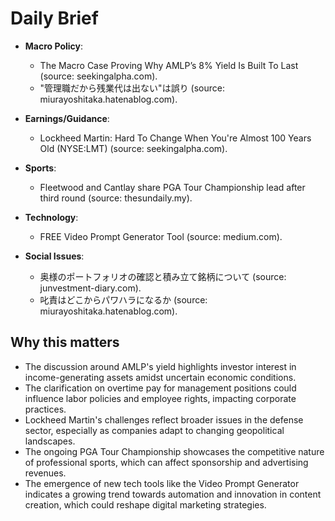 # Daily Brief
- **Macro Policy**: 
  - The Macro Case Proving Why AMLP’s 8% Yield Is Built To Last (source: seekingalpha.com).
  - "管理職だから残業代は出ない"は誤り (source: miurayoshitaka.hatenablog.com).
  
- **Earnings/Guidance**: 
  - Lockheed Martin: Hard To Change When You're Almost 100 Years Old (NYSE:LMT) (source: seekingalpha.com).

- **Sports**: 
  - Fleetwood and Cantlay share PGA Tour Championship lead after third round (source: thesundaily.my).

- **Technology**: 
  - FREE Video Prompt Generator Tool (source: medium.com).

- **Social Issues**: 
  - 奥様のポートフォリオの確認と積み立て銘柄について (source: junvestment-diary.com).
  - 叱責はどこからパワハラになるか (source: miurayoshitaka.hatenablog.com).

## Why this matters
- The discussion around AMLP's yield highlights investor interest in income-generating assets amidst uncertain economic conditions.
- The clarification on overtime pay for management positions could influence labor policies and employee rights, impacting corporate practices.
- Lockheed Martin's challenges reflect broader issues in the defense sector, especially as companies adapt to changing geopolitical landscapes.
- The ongoing PGA Tour Championship showcases the competitive nature of professional sports, which can affect sponsorship and advertising revenues.
- The emergence of new tech tools like the Video Prompt Generator indicates a growing trend towards automation and innovation in content creation, which could reshape digital marketing strategies.